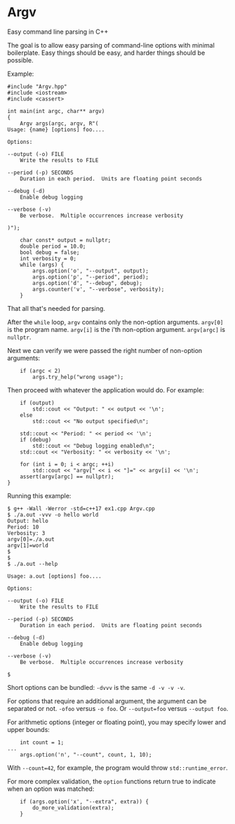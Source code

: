 # Argv

Easy command line parsing in C++

The goal is to allow easy parsing of command-line options with minimal
boilerplate.  Easy things should be easy, and harder things should be
possible.

Example:

```
#include "Argv.hpp"
#include <iostream>
#include <cassert>

int main(int argc, char** argv)
{
    Argv args(argc, argv, R"(
Usage: {name} [options] foo....

Options:

--output (-o) FILE
    Write the results to FILE

--period (-p) SECONDS
    Duration in each period.  Units are floating point seconds

--debug (-d)
    Enable debug logging

--verbose (-v)
    Be verbose.  Multiple occurrences increase verbosity

)");

    char const* output = nullptr;
    double period = 10.0;
    bool debug = false;
    int verbosity = 0;
    while (args) {
        args.option('o', "--output", output);
        args.option('p', "--period", period);
        args.option('d', "--debug", debug);
        args.counter('v', "--verbose", verbosity);
    }
```

That all that's needed for parsing.

After the `while` loop, `argv` contains only the non-option arguments.
`argv[0]` is the program name.  `argv[i]` is the i'th non-option argument.
`argv[argc]` is `nullptr`.

Next we can verify we were passed the right number of non-option arguments:
```
    if (argc < 2)
        args.try_help("wrong usage");
```

Then proceed with whatever the application would do.
For example:
```
    if (output)
        std::cout << "Output: " << output << '\n';
    else
        std::cout << "No output specified\n";

    std::cout << "Period: " << period << '\n';
    if (debug)
        std::cout << "Debug logging enabled\n";
    std::cout << "Verbosity: " << verbosity << '\n';

    for (int i = 0; i < argc; ++i)
        std::cout << "argv[" << i << "]=" << argv[i] << '\n';
    assert(argv[argc] == nullptr);
}
```

Running this example:
```
$ g++ -Wall -Werror -std=c++17 ex1.cpp Argv.cpp
$ ./a.out -vvv -o hello world
Output: hello
Period: 10
Verbosity: 3
argv[0]=./a.out
argv[1]=world
$
$
$ ./a.out --help

Usage: a.out [options] foo....

Options:

--output (-o) FILE
    Write the results to FILE

--period (-p) SECONDS
    Duration in each period.  Units are floating point seconds

--debug (-d)
    Enable debug logging

--verbose (-v)
    Be verbose.  Multiple occurrences increase verbosity

$
```

Short options can be bundled: `-dvvv` is the same `-d -v -v -v`.

For options that require an additional argument, the argument can be separated
or not.  `-ofoo` versus `-o foo`.  Or `--output=foo` versus `--output foo`.

For arithmetic options (integer or floating point), you may specify lower and
upper bounds:

```
    int count = 1;
...
    args.option('n', "--count", count, 1, 10);
```

With `--count=42`, for example, the program would throw `std::runtime_error`.

For more complex validation, the `option` functions return true to indicate
when an option was matched:

```
    if (args.option('x', "--extra", extra)) {
        do_more_validation(extra);
    }
```
